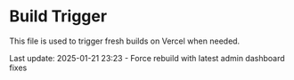 # Build Trigger

This file is used to trigger fresh builds on Vercel when needed.

Last update: 2025-01-21 23:23 - Force rebuild with latest admin dashboard fixes
